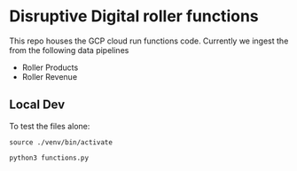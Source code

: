 # Disruptive Digital roller functions

This repo houses the GCP cloud run functions code. Currently we ingest the from the following data pipelines

- Roller Products
- Roller Revenue

## Local Dev

To test the files alone:

`source ./venv/bin/activate`

`python3 functions.py`